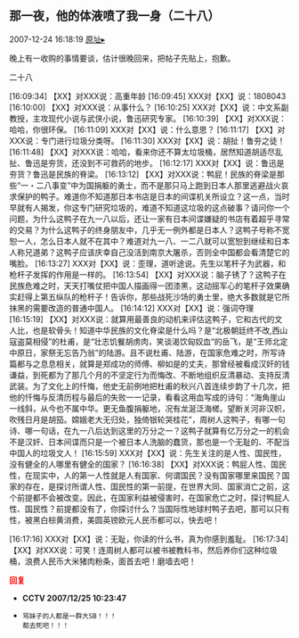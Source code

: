 ## 那一夜，他的体液喷了我一身（二十八）
2007-12-24 16:18:19
[原址▸](http://www.fxgan.com/chan_time/2007_07_12/881.htm)



 晚上有一收购的事情要谈，估计很晚回来，把帖子先贴上，抱歉。


 


 二十八

[16:09:34] 【XX】对XXX说：高重年龄
[16:09:45] XXX对【XX】说：1808043
[16:10:00] 【XX】对XXX说：从事什么？
[16:10:25] XXX对【XX】说：中文系副教授，主攻现代小说与武侠小说，鲁迅研究专家。
[16:10:39] 【XX】对XXX说：哈哈，你很环保。
    [16:11:09] XXX对【XX】说：什么意思？
    [16:11:17] 【XX】对XXX说：专门进行垃圾分类呀。
[16:11:30] XXX对【XX】说：胡扯！鲁夯之徒！
    [16:11:48] 【XX】对XXX说：哈哈，看来你还不算太垃圾桶，居然知道胡适尽乱扯、鲁迅是夯货，还没到不可救药的地步。
    [16:12:17] XXX对【XX】说：鲁迅是夯货？鲁迅是民族的脊梁。
    [16:13:12] 【XX】对XXX说：鸭屁！民族的脊梁是那些“一・二八事变”中为国捐躯的勇士，而不是那只马上跑到日本人那里逃避战火哀求保护的鸭子。难道你不知道那日本书店是日本的间谍机关所设立？这一点，当时早就有人揭发，你这专门研究垃圾的，难道不知道这垃圾的这点破事？请问你一个问题，为什么这鸭子在九一八以后，还让一家有日本间谍嫌疑的书店有着超乎寻常的交易？为什么这鸭子的终身朋友中，几乎无一例外都是日本人？这鸭子号称不宽恕一人，怎么日本人就不在其中？难道对九一八、一二八就可以宽恕到继续和日本人称兄道弟？这鸭子应该庆幸自己没活到南京大屠杀，否则全中国都会看清楚它的嘴脸。
[16:13:27] XXX对【XX】说：歪理，道听途说。先生以笔杆子为武器，和枪杆子发挥的作用是一样的。
[16:13:54] 【XX】对XXX说：脑子锈了？这鸭子在民族危难之时，天天打嘴仗把中国人描画得一团漆黑，这动摇军心的笔杆子效果确实赶得上第五纵队的枪杆子！告诉你，那些战死沙场的勇士里，绝大多数就是它所抹黑的需要改造的普通中国人。
[16:14:12] XXX对【XX】说：强词夺理
[16:15:19] 【XX】对XXX说：就算用最善良的动机来评估这鸭子，它和古代的文人比，也是软骨头！知道中华民族的文化脊梁是什么吗？是“北极朝廷终不改,西山寇盗莫相侵”的杜甫，是“壮志饥餐胡虏肉，笑谈渴饮匈奴血“的岳飞，是“王师北定中原日，家祭无忘告乃翁”的陆游。且不说杜甫、陆游，在国家危难之时，所写诗篇都与之息息相关，就算是郑成功的师傅、柳如是的丈夫，那曾经被看成汉奸的钱谦益，到死都为了那几个月的不坚定行为而悔改、不断地组织反清暴动、支持反清武装。为了文化上的忏悔，他史无前例地把杜甫的秋兴八首连续步韵了十几次，把他的忏悔与反清历程与最后的失败一一记录，看看这用血写成的诗句：“海角崖山一线斜，从今也不属中华。更无鱼腹捐躯地，况有龙涎泛海槎。望断关河非汉帜，吹残日月是胡笳。嫦娥老大无归处，独倚银轮哭桂花”，周树人这鸭子，有哪一句诗、哪一句话，在九一八后达到这里的万分之一？这鸭子就算有亿万分之一的机会不是汉奸、日本间谍而只是一个被日本人洗脑的蠢货，那也是一个无耻的、不配当中国人的垃圾文人！
[16:15:59] XXX对【XX】说：先生关注的是人性、国民性，没有健全的人哪里有健全的国家？
[16:16:38] 【XX】对XXX说：鸭屁人性、国民性，在现实中，人的第一人性就是人有国家、何谓国民？没有国家哪里来国民？国家的存在，是探讨所谓人性、国民性的第一前提，在世界大同、国家消亡之前，这个前提都不会被改变。因此，在国家利益被侵害时，在国家危亡之时，探讨鸭屁人性、国民性？前提都没有了，你探讨什么？当国际性地球村鸭子去吧，那可以只有性，被黑白棕黄消费，美圆英镑欧元人民币都可以，快去吧！

 [16:17:16] XXX对【XX】说：无耻，你读的什么书，真为你感到羞耻。
    [16:17:34] 【XX】对XXX说：可笑！连周树人都可以被书被教科书，然后养你们这种垃圾桶，浪费人民币大米猪肉粉条，面首去吧！磨墙去吧！
 
 





<font color='red'>**回复**</font>


- **CCTV 2007/12/25 10:23:47**
- ```
  骂妹子的人都是一群大SB！！！
  都去死吧！！！
  ```
